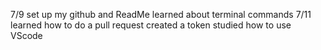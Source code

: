 7/9
set up my github and ReadMe
learned about terminal commands
7/11
learned how to do a pull request
created a token
studied how to use VScode
